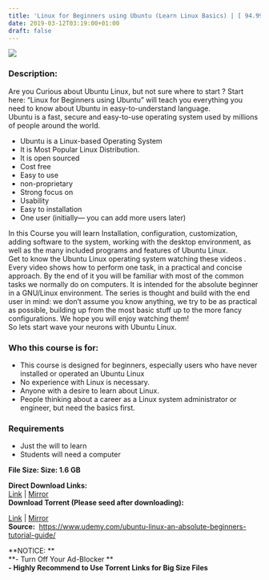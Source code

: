 ```yaml
---
title: 'Linux for Beginners using Ubuntu (Learn Linux Basics) | [ 94.99$ Course For Free ]'
date: 2019-03-12T03:19:00+01:00
draft: false
---
```


[![](https://1.bp.blogspot.com/-GnGAYkzhNDI/XIXg83kYViI/AAAAAAAAA9o/VZ5kRdBP94MkVT3nlB2kCR6O9IQM1XO8gCLcBGAs/s640/Linux-for-Beginners-using-Ubuntu-Learn-Linux-Basics.jpg)](https://1.bp.blogspot.com/-GnGAYkzhNDI/XIXg83kYViI/AAAAAAAAA9o/VZ5kRdBP94MkVT3nlB2kCR6O9IQM1XO8gCLcBGAs/s1600/Linux-for-Beginners-using-Ubuntu-Learn-Linux-Basics.jpg)

  

### Description:

Are you Curious about Ubuntu Linux, but not sure where to start ? Start here: “Linux for Beginners using Ubuntu” will teach you everything you need to know about Ubuntu in easy-to-understand language.  
Ubuntu is a fast, secure and easy-to-use operating system used by millions of people around the world.  

*   Ubuntu is a Linux-based Operating System
*   It is Most Popular Linux Distribution.
*   It is open sourced
*   Cost free
*   Easy to use
*   non-proprietary
*   Strong focus on
*   Usability
*   Easy to installation
*   One user (initially— you can add more users later)

In this Course you will learn Installation, configuration, customization, adding software to the system, working with the desktop environment, as well as the many included programs and features of Ubuntu Linux.  
Get to know the Ubuntu Linux operating system watching these videos . Every video shows how to perform one task, in a practical and concise approach. By the end of it you will be familiar with most of the common tasks we normally do on computers. It is intended for the absolute beginner in a GNU/Linux environment. The series is thought and build with the end user in mind: we don’t assume you know anything, we try to be as practical as possible, building up from the most basic stuff up to the more fancy configurations. We hope you will enjoy watching them!  
So lets start wave your neurons with Ubuntu Linux.  

### Who this course is for:

*   This course is designed for beginners, especially users who have never installed or operated an Ubuntu Linux
*   No experience with Linux is necessary.
*   Anyone with a desire to learn about Linux.
*   People thinking about a career as a Linux system administrator or engineer, but need the basics first.

### Requirements

*   Just the will to learn
*   Students will need a computer

**File Size: Size: 1.6 GB**  

**Direct Download Links:**  
[Link](https://oko.sh/LinuxforBeginnerslink1) | [Mirror](https://oko.sh/LinuxforBeginnerslink2)  
**Download Torrent (Please seed after downloading):**  

[Link](https://oko.sh/LinuxforBeginnerstorrent1) | [Mirror](https://oko.sh/LinuxforBeginnerstorrent2)  
**Source:**  https://www.udemy.com/ubuntu-linux-an-absolute-beginners-tutorial-guide/  
  
**NOTICE: **  
**\- Turn Off Your Ad-Blocker **  
**\- Highly Recommend to Use Torrent Links for Big Size Files**